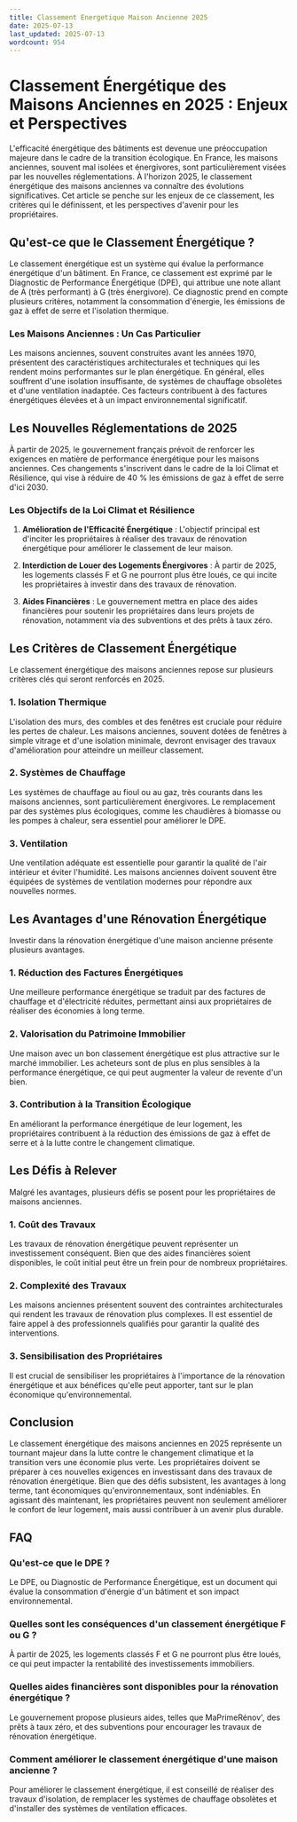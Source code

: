 ```yaml
---
title: Classement Energetique Maison Ancienne 2025
date: 2025-07-13
last_updated: 2025-07-13
wordcount: 954
---
```


# Classement Énergétique des Maisons Anciennes en 2025 : Enjeux et Perspectives

L'efficacité énergétique des bâtiments est devenue une préoccupation majeure dans le cadre de la transition écologique. En France, les maisons anciennes, souvent mal isolées et énergivores, sont particulièrement visées par les nouvelles réglementations. À l'horizon 2025, le classement énergétique des maisons anciennes va connaître des évolutions significatives. Cet article se penche sur les enjeux de ce classement, les critères qui le définissent, et les perspectives d'avenir pour les propriétaires.

## Qu'est-ce que le Classement Énergétique ?

Le classement énergétique est un système qui évalue la performance énergétique d'un bâtiment. En France, ce classement est exprimé par le Diagnostic de Performance Énergétique (DPE), qui attribue une note allant de A (très performant) à G (très énergivore). Ce diagnostic prend en compte plusieurs critères, notamment la consommation d'énergie, les émissions de gaz à effet de serre et l'isolation thermique.

### Les Maisons Anciennes : Un Cas Particulier

Les maisons anciennes, souvent construites avant les années 1970, présentent des caractéristiques architecturales et techniques qui les rendent moins performantes sur le plan énergétique. En général, elles souffrent d'une isolation insuffisante, de systèmes de chauffage obsolètes et d'une ventilation inadaptée. Ces facteurs contribuent à des factures énergétiques élevées et à un impact environnemental significatif.

## Les Nouvelles Réglementations de 2025

À partir de 2025, le gouvernement français prévoit de renforcer les exigences en matière de performance énergétique pour les maisons anciennes. Ces changements s'inscrivent dans le cadre de la loi Climat et Résilience, qui vise à réduire de 40 % les émissions de gaz à effet de serre d'ici 2030.

### Les Objectifs de la Loi Climat et Résilience

1. **Amélioration de l'Efficacité Énergétique** : L'objectif principal est d'inciter les propriétaires à réaliser des travaux de rénovation énergétique pour améliorer le classement de leur maison.
   
2. **Interdiction de Louer des Logements Énergivores** : À partir de 2025, les logements classés F et G ne pourront plus être loués, ce qui incite les propriétaires à investir dans des travaux de rénovation.

3. **Aides Financières** : Le gouvernement mettra en place des aides financières pour soutenir les propriétaires dans leurs projets de rénovation, notamment via des subventions et des prêts à taux zéro.

## Les Critères de Classement Énergétique

Le classement énergétique des maisons anciennes repose sur plusieurs critères clés qui seront renforcés en 2025.

### 1. Isolation Thermique

L'isolation des murs, des combles et des fenêtres est cruciale pour réduire les pertes de chaleur. Les maisons anciennes, souvent dotées de fenêtres à simple vitrage et d'une isolation minimale, devront envisager des travaux d'amélioration pour atteindre un meilleur classement.

### 2. Systèmes de Chauffage

Les systèmes de chauffage au fioul ou au gaz, très courants dans les maisons anciennes, sont particulièrement énergivores. Le remplacement par des systèmes plus écologiques, comme les chaudières à biomasse ou les pompes à chaleur, sera essentiel pour améliorer le DPE.

### 3. Ventilation

Une ventilation adéquate est essentielle pour garantir la qualité de l'air intérieur et éviter l'humidité. Les maisons anciennes doivent souvent être équipées de systèmes de ventilation modernes pour répondre aux nouvelles normes.

## Les Avantages d'une Rénovation Énergétique

Investir dans la rénovation énergétique d'une maison ancienne présente plusieurs avantages.

### 1. Réduction des Factures Énergétiques

Une meilleure performance énergétique se traduit par des factures de chauffage et d'électricité réduites, permettant ainsi aux propriétaires de réaliser des économies à long terme.

### 2. Valorisation du Patrimoine Immobilier

Une maison avec un bon classement énergétique est plus attractive sur le marché immobilier. Les acheteurs sont de plus en plus sensibles à la performance énergétique, ce qui peut augmenter la valeur de revente d'un bien.

### 3. Contribution à la Transition Écologique

En améliorant la performance énergétique de leur logement, les propriétaires contribuent à la réduction des émissions de gaz à effet de serre et à la lutte contre le changement climatique.

## Les Défis à Relever

Malgré les avantages, plusieurs défis se posent pour les propriétaires de maisons anciennes.

### 1. Coût des Travaux

Les travaux de rénovation énergétique peuvent représenter un investissement conséquent. Bien que des aides financières soient disponibles, le coût initial peut être un frein pour de nombreux propriétaires.

### 2. Complexité des Travaux

Les maisons anciennes présentent souvent des contraintes architecturales qui rendent les travaux de rénovation plus complexes. Il est essentiel de faire appel à des professionnels qualifiés pour garantir la qualité des interventions.

### 3. Sensibilisation des Propriétaires

Il est crucial de sensibiliser les propriétaires à l'importance de la rénovation énergétique et aux bénéfices qu'elle peut apporter, tant sur le plan économique qu'environnemental.

## Conclusion

Le classement énergétique des maisons anciennes en 2025 représente un tournant majeur dans la lutte contre le changement climatique et la transition vers une économie plus verte. Les propriétaires doivent se préparer à ces nouvelles exigences en investissant dans des travaux de rénovation énergétique. Bien que des défis subsistent, les avantages à long terme, tant économiques qu'environnementaux, sont indéniables. En agissant dès maintenant, les propriétaires peuvent non seulement améliorer le confort de leur logement, mais aussi contribuer à un avenir plus durable.

## FAQ

### Qu'est-ce que le DPE ?

Le DPE, ou Diagnostic de Performance Énergétique, est un document qui évalue la consommation d'énergie d'un bâtiment et son impact environnemental.

### Quelles sont les conséquences d'un classement énergétique F ou G ?

À partir de 2025, les logements classés F et G ne pourront plus être loués, ce qui peut impacter la rentabilité des investissements immobiliers.

### Quelles aides financières sont disponibles pour la rénovation énergétique ?

Le gouvernement propose plusieurs aides, telles que MaPrimeRénov', des prêts à taux zéro, et des subventions pour encourager les travaux de rénovation énergétique.

### Comment améliorer le classement énergétique d'une maison ancienne ?

Pour améliorer le classement énergétique, il est conseillé de réaliser des travaux d'isolation, de remplacer les systèmes de chauffage obsolètes et d'installer des systèmes de ventilation efficaces.